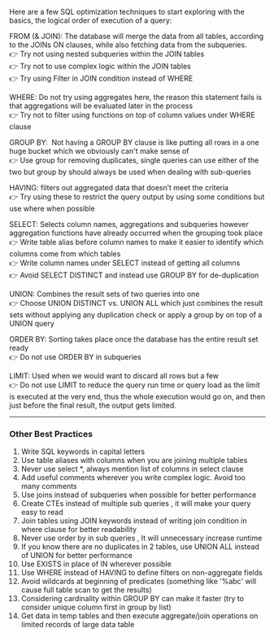 Here are a few SQL optimization techniques to start exploring with the basics, the logical order of execution of a query:  
  
FROM (& JOIN): The database will merge the data from all tables, according to the JOINs ON clauses, while also fetching data from the subqueries.  
👉 Try not using nested subqueries within the JOIN tables  
👉 Try not to use complex logic within the JOIN tables  
👉 Try using Filter in JOIN condition instead of WHERE  
  
WHERE: Do not try using aggregates here, the reason this statement fails is that aggregations will be evaluated later in the process  
👉 Try not to filter using functions on top of column values under WHERE clause  
  
GROUP BY:  Not having a GROUP BY clause is like putting all rows in a one huge bucket which we obviously can't make sense of  
👉 Use group for removing duplicates, single queries can use either of the two but group by should always be used when dealing with sub-queries  
  
HAVING: filters out aggregated data that doesn’t meet the criteria  
👉 Try using these to restrict the query output by using some conditions but use where when possible  
  
SELECT: Selects column names, aggregations and subqueries however aggregation functions have already occurred when the grouping took place  
👉 Write table alias before column names to make it easier to identify which columns come from which tables  
👉 Write column names under SELECT instead of getting all columns  
👉 Avoid SELECT DISTINCT and instead use GROUP BY for de-duplication  
  
UNION: Combines the result sets of two queries into one  
👉 Choose UNION DISTINCT vs. UNION ALL which just combines the result sets without applying any duplication check or apply a group by on top of a UNION query  
  
ORDER BY: Sorting takes place once the database has the entire result set ready   
👉 Do not use ORDER BY in subqueries  
  
LIMIT: Used when we would want to discard all rows but a few  
👉 Do not use LIMIT to reduce the query run time or query load as the limit is executed at the very end, thus the whole execution would go on, and then just before the final result, the output gets limited.

---

### Other Best Practices

  
1. Write SQL keywords in capital letters
2. Use table aliases with columns when you are joining multiple tables
3. Never use select *, always mention list of columns in select clause
4. Add useful comments wherever you write complex logic. Avoid too many comments
5. Use joins instead of subqueries when possible for better performance
6. Create CTEs instead of multiple sub queries , it will make your query easy to read
7. Join tables using JOIN keywords instead of writing join condition in where clause for better readability
8. Never use order by in sub queries , It will unnecessary increase runtime
9. If you know there are no duplicates in 2 tables, use UNION ALL instead of UNION for better performance
10. Use EXISTS in place of IN wherever possible
11. Use WHERE instead of HAVING to define filters on non-aggregate fields
12. Avoid wildcards at beginning of predicates (something like '%abc' will cause full table scan to get the results)
13. Considering cardinality within GROUP BY can make it faster (try to consider unique column first in group by list)
14. Get data in temp tables and then execute aggregate/join operations on limited records of large data table